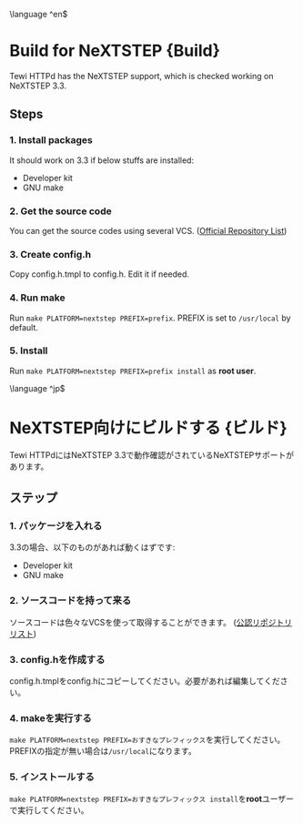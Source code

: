 \language ^en$
# Build for NeXTSTEP {Build}

Tewi HTTPd has the NeXTSTEP support, which is checked working on NeXTSTEP 3.3.

## Steps

### 1. Install packages

It should work on 3.3 if below stuffs are installed:
 - Developer kit
 - GNU make

### 2. Get the source code

You can get the source codes using several VCS. ([Official Repository List](repos.html))

### 3. Create config.h

Copy config.h.tmpl to config.h. Edit it if needed.

### 4. Run make

Run `make PLATFORM=nextstep PREFIX=prefix`. PREFIX is set to `/usr/local` by default.

### 5. Install

Run `make PLATFORM=nextstep PREFIX=prefix install` as **root user**.

\language ^jp$
# NeXTSTEP向けにビルドする {ビルド}

Tewi HTTPdにはNeXTSTEP 3.3で動作確認がされているNeXTSTEPサポートがあります。

## ステップ

### 1. パッケージを入れる

3.3の場合、以下のものがあれば動くはずです:
 - Developer kit
 - GNU make

### 2. ソースコードを持って来る

ソースコードは色々なVCSを使って取得することができます。 ([公認リポジトリリスト](repos.html))

### 3. config.hを作成する

config.h.tmplをconfig.hにコピーしてください。必要があれば編集してください。

### 4. makeを実行する

`make PLATFORM=nextstep PREFIX=おすきなプレフィックス`を実行してください。PREFIXの指定が無い場合は`/usr/local`になります。

### 5. インストールする

`make PLATFORM=nextstep PREFIX=おすきなプレフィックス install`を**root**ユーザーで実行してください。
